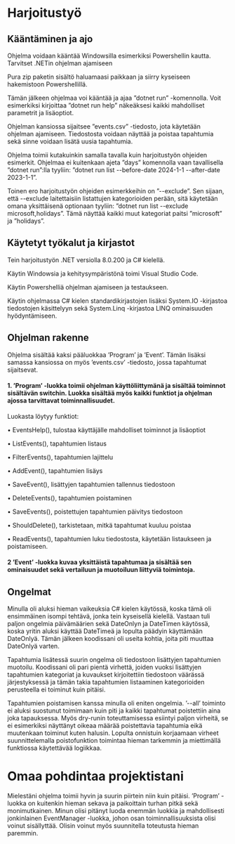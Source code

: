 # Harjoitustyö

## Kääntäminen ja ajo
Ohjelma voidaan kääntää Windowsilla esimerkiksi Powershellin kautta. Tarvitset .NETin ohjelman ajamiseen

Pura zip paketin sisältö haluamaasi paikkaan ja siirry kyseiseen hakemistoon Powershellillä.

Tämän jälkeen ohjelmaa voi kääntää ja ajaa ”dotnet run” -komennolla. Voit esimerkiksi kirjoittaa ”dotnet run help” näkeäksesi kaikki mahdolliset parametrit ja lisäoptiot.

Ohjelman kansiossa sijaitsee ”events.csv” -tiedosto, jota käytetään ohjelman ajamiseen. Tiedostosta voidaan näyttää ja poistaa tapahtumia sekä sinne voidaan lisätä uusia tapahtumia.

Ohjelma toimii kutakuinkin samalla tavalla kuin harjoitustyön ohjeiden esimerkit. Ohjelmaa ei kuitenkaan ajeta ”days” komennolla vaan tavallisella ”dotnet run”:lla tyyliin: ”dotnet run list --before-date 2024-1-1 --after-date 2023-1-1”.

Toinen ero harjoitustyön ohjeiden esimerkkeihin on ”--exclude”. Sen sijaan, että --exclude laitettaisiin listattujen kategorioiden perään, sitä käytetään omana yksittäisenä optionaan tyyliin: ”dotnet run list --exclude microsoft,holidays”. Tämä näyttää kaikki muut kategoriat paitsi ”microsoft” ja ”holidays”.

## Käytetyt työkalut ja kirjastot
Tein harjoitustyön .NET versiolla 8.0.200 ja C# kielellä.

Käytin Windowsia ja kehitysympäristönä toimi Visual Studio Code.

Käytin Powershelliä ohjelman ajamiseen ja testaukseen.

Käytin ohjelmassa C# kielen standardikirjastojen lisäksi System.IO -kirjastoa tiedostojen käsittelyyn sekä System.Linq -kirjastoa LINQ ominaisuuden hyödyntämiseen.

## Ohjelman rakenne
Ohjelma sisältää kaksi pääluokkaa ’Program’ ja ’Event’. Tämän lisäksi samassa
kansiossa on myös ’events.csv’ -tiedosto, jossa tapahtumat sijaitsevat.

#### 1. ’Program’ -luokka toimii ohjelman käyttöliittymänä ja sisältää toiminnot sisältävän switchin. Luokka sisältää myös kaikki funktiot ja ohjelman ajossa tarvittavat toiminnallisuudet.

Luokasta löytyy funktiot:

• EventsHelp(), tulostaa käyttäjälle mahdolliset toiminnot ja lisäoptiot

• ListEvents(), tapahtumien listaus

• FilterEvents(), tapahtumien lajittelu

• AddEvent(), tapahtumien lisäys

• SaveEvent(), lisättyjen tapahtumien tallennus tiedostoon

• DeleteEvents(), tapahtumien poistaminen

• SaveEvents(), poistettujen tapahtumien päivitys tiedostoon

• ShouldDelete(), tarkistetaan, mitkä tapahtumat kuuluu poistaa

• ReadEvents(), tapahtumien luku tiedostosta, käytetään listaukseen ja poistamiseen.

#### 2 ’Event’ -luokka kuvaa yksittäistä tapahtumaa ja sisältää sen ominaisuudet sekä vertailuun ja muotoiluun liittyviä toimintoja.

## Ongelmat
Minulla oli aluksi hieman vaikeuksia C# kielen käytössä, koska tämä oli ensimmäinen isompi tehtävä, jonka tein kyseisellä kielellä. Vastaan tuli paljon ongelmia päivämäärien sekä DateOnlyn ja DateTimen käytössä, koska yritin aluksi käyttää DateTimeä ja lopulta päädyin käyttämään DateOnlyä. Tämän jälkeen koodissani oli useita kohtia, joita piti muuttaa DateOnlyä varten. 

Tapahtumia lisätessä suurin ongelma oli tiedostoon lisättyjen tapahtumien muotoilu. Koodissani oli pari pientä virhettä, joiden vuoksi lisättyjen tapahtumien kategoriat ja kuvaukset kirjoitettiin tiedostoon väärässä järjestyksessä ja tämän takia tapahtumien listaaminen kategorioiden perusteella ei toiminut kuin pitäisi.

Tapahtumien poistamisen kanssa minulla oli eniten ongelmia. ’--all’ toiminto ei aluksi suostunut toimimaan kuin piti ja kaikki tapahtumat poistettiin aina joka tapauksessa. Myös dry-runin toteuttamisessa esiintyi paljon virheitä, se ei esimerkiksi näyttänyt oikeaa määrää poistettavia tapahtumia eikä muutenkaan toiminut kuten halusin. Lopulta onnistuin korjaamaan virheet suunnittelemalla poistofunktion toimintaa hieman tarkemmin ja miettimällä funktiossa käytettävää logiikkaa.

# Omaa pohdintaa projektistani
Mielestäni ohjelma toimii hyvin ja suurin piirtein niin kuin pitäisi. ’Program’ -luokka on kuitenkin hieman sekava ja paikoittain turhan pitkä sekä monimutkainen. Minun olisi pitänyt luoda enemmän luokkia ja mahdollisesti jonkinlainen EventManager -luokka, johon osan toiminnallisuuksista olisi voinut sisällyttää. Olisin voinut myös suunnitella toteutusta hieman paremmin.
